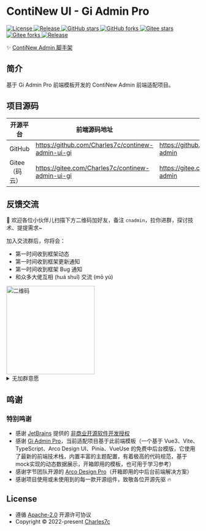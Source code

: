 # ContiNew UI - Gi Admin Pro

<a href="https://github.com/Charles7c/continew-admin-ui-gi/blob/dev/LICENSE" target="_blank">
<img src="https://img.shields.io/badge/License-Apache--2.0-blue.svg" alt="License" />
</a>
<a href="https://github.com/Charles7c/continew-admin-ui-gi" target="_blank">
<img src="https://img.shields.io/badge/SNAPSHOT-v1.0.0-%23ff3f59.svg" alt="Release" />
</a>
<a href="https://github.com/Charles7c/continew-admin-ui-gi" target="_blank">
<img src="https://img.shields.io/github/stars/Charles7c/continew-admin-ui-gi?style=social" alt="GitHub stars" />
</a>
<a href="https://github.com/Charles7c/continew-admin-ui-gi" target="_blank">
<img src="https://img.shields.io/github/forks/Charles7c/continew-admin-ui-gi?style=social" alt="GitHub forks" />
</a>
<a href="https://gitee.com/Charles7c/continew-admin-ui-gi" target="_blank">
<img src="https://gitee.com/Charles7c/continew-admin-ui-gi/badge/star.svg?theme=white" alt="Gitee stars" />
</a>
<a href="https://gitee.com/Charles7c/continew-admin-ui-gi" target="_blank">
<img src="https://gitee.com/Charles7c/continew-admin-ui-gi/badge/fork.svg?theme=white" alt="Gitee forks" />
</a>
<a href="https://github.com/Charles7c/continew-admin" target="_blank">
<img src="https://img.shields.io/badge/ContiNew Admin-v2.1.0-%236CB52D.svg" alt="Release" />
</a>

✨ [ContiNew Admin 脚手架](https://cnadmin.charles7c.top/)

## 简介

基于 Gi Admin Pro 前端模板开发的 ContiNew Admin 前端适配项目。

## 项目源码

| 开源平台      | 前端源码地址                                      | 后端源码地址                                |
| ------------- | ------------------------------------------------- | ------------------------------------------- |
| GitHub        | https://github.com/Charles7c/continew-admin-ui-gi | https://github.com/Charles7c/continew-admin |
| Gitee（码云） | https://gitee.com/Charles7c/continew-admin-ui-gi  | https://gitee.com/Charles7c/continew-admin  |

## 反馈交流

💬 欢迎各位小伙伴儿扫描下方二维码加好友，备注 `cnadmin`，拉你进群，探讨技术、提提需求~   

加入交流群后，你将会：

- 第一时间收到框架动态
- 第一时间收到框架更新通知
- 第一时间收到框架 Bug 通知
- 和众多大佬互相 (huá shuǐ) 交流 (mō yú)

<div align="left">
  <img src="https://doc.charles7c.top/qrcode.jpg" alt="二维码" width="230px" />
</div>
<details>
<summary>无加群意愿</summary>
💬 如无加群意愿，欢迎在 <a href="https://github.com/Charles7c/continew-admin-ui-gi/issues" target="_blank">Issues</a> 中反馈交流~ 🍻
</details>

## 鸣谢

### 特别鸣谢

- 感谢 <a href="https://www.jetbrains.com/" target="_blank">JetBrains</a> 提供的 <a href="https://www.jetbrains.com/shop/eform/opensource" target="_blank">非商业开源软件开发授权</a> 
- 感谢 <a href="https://gitee.com/lin0716/gi-demo" target="_blank">Gi Admin Pro</a>，当前适配项目基于此前端模板（一个基于 Vue3、Vite、TypeScript、Arco Design UI、Pinia、VueUse 的免费中后台模版，它使用了最新的前端技术栈，内置丰富的主题配置，有着极高的代码规范，基于mock实现的动态数据展示，开箱即用的模板，也可用于学习参考）
- 感谢字节团队开源的 <a href="http://pro.arco.design/" target="_blank">Arco Design Pro</a>（开箱即用的中后台前端解决方案）
- 感谢项目使用或未使用到的每一款开源组件，致敬各位开源先驱 :fire:

## License

- 遵循 <a href="https://github.com/Charles7c/continew-admin/blob/dev/LICENSE" target="_blank">Apache-2.0</a> 开源许可协议
- Copyright © 2022-present <a href="https://blog.charles7c.top" target="_blank">Charles7c</a>
